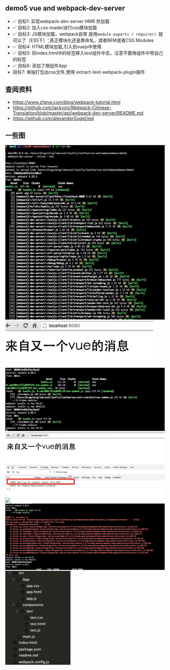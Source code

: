 ## demo5 vue and webpack-dev-server

* ✅ 目标1: 实现webpack-dev-server HMR 热加载 
* ✅ 目标2: 加入css-loader进行css模块加载 
* ✅ 目标3: JS模块加载，webpack自带 就用`module.exports / require() `就可以了（ES5下）‘,真正模块化还是靠命名，或者BEM或者CSS Modules
* ✅ 目标4: HTML模块加载,引入到vuejs中使用    
* ✅ 目标5: 将index.html中的标签移入test组件中去，注意不要再组件中带自己的标签
* ✅ 目标6: 添加了根组件App
*    目标7: 单独打包出css文件,使用 extract-text-webpack-plugin插件

## 查阅资料

* https://www.zfanw.com/blog/webpack-tutorial.html
* https://github.com/jackyon/Webpack-Chinese-Translation/blob/master/api/webpack-dev-server/README.md
* https://github.com/alexanderGugel/ied

## 一些图

![](pics/01.png)
![](pics/02.png)
![](pics/03.png)
![](pics/04.png)
![](pics/05.png)
![](pics/06.png)
![](pics/07.png)